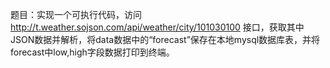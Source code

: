 题目：实现一个可执行代码，访问 http://t.weather.sojson.com/api/weather/city/101030100 接口，获取其中JSON数据并解析，将data数据中的“forecast”保存在本地mysql数据库表，并将forecast中low,high字段数据打印到终端。
